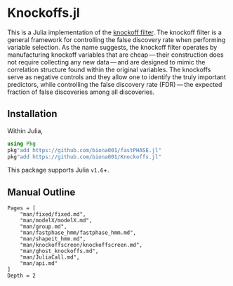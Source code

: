 # Knockoffs.jl

This is a Julia implementation of the [knockoff filter](https://web.stanford.edu/group/candes/knockoffs/). The knockoff filter is a general framework for controlling the false discovery rate when performing variable selection. As the name suggests, the knockoff filter operates by manufacturing knockoff variables that are cheap — their construction does not require collecting any new data — and are designed to mimic the correlation structure found within the original variables. The knockoffs serve as negative controls and they allow one to identify the truly important predictors, while controlling the false discovery rate (FDR) — the expected fraction of false discoveries among all discoveries.

## Installation

Within Julia,
```julia
using Pkg
pkg"add https://github.com/biona001/fastPHASE.jl"
pkg"add https://github.com/biona001/Knockoffs.jl"
```
This package supports Julia `v1.6`+.

## Manual Outline

```@contents
Pages = [
    "man/fixed/fixed.md",
    "man/modelX/modelX.md",
    "man/group.md",
    "man/fastphase_hmm/fastphase_hmm.md",
    "man/shapeit_hmm.md",
    "man/knockoffscreen/knockoffscreen.md",
    "man/ghost_knockoffs.md",
    "man/JuliaCall.md",
    "man/api.md"
]
Depth = 2
```
